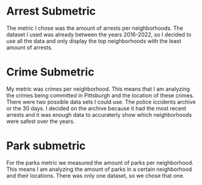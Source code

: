 
# Arrest Submetric
The metric I chose was the amount of arrests per neighborhoods. The dataset I used was already between the years 2016-2022, so I decided to use all the data and only display the top neighborhoods with the least amount of arrests.

# Crime Submetric
My metric was crimes per neighborhood. This means that I am analyzing the crimes being committed in Pittsburgh and the location of these crimes. There were two possible data sets I could use. The police iccidents archive or the 30 days. I decided on the archive because it had the most recent arrests and it was enough data to accuraterly show which neighborhoods were safest over the years. 

# Park submetric
For the parks metric we measured the amount of parks per neighborhood. This means I am analyzing the amount of parks in a certain neighborhood and their locations. There was only one dataset, so we chose that one. 


